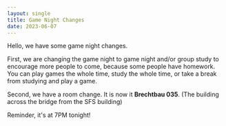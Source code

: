 ```yaml
---
layout: single
title: Game Night Changes
date: 2023-06-07
---
```


Hello, we have some game night changes.

First, we are changing the game night to game night and/or group study to encourage more people to come, because some people have homework. You can play games the whole time, study the whole time, or take a break from studying and play a game. 

Second, we have a room change. It is now it **Brechtbau 035**. (The building across the bridge from the SFS building)

Reminder, it's at 7PM tonight!
 
